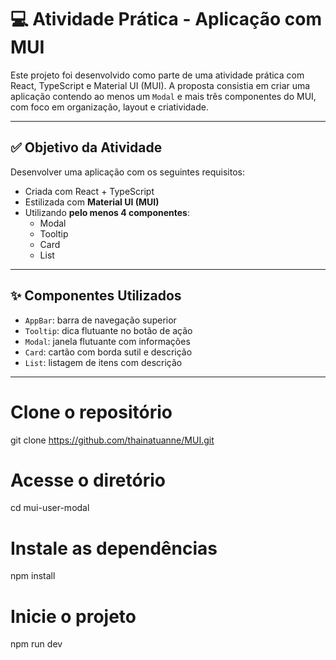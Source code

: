 # 💻 Atividade Prática - Aplicação com MUI

Este projeto foi desenvolvido como parte de uma atividade prática com React, TypeScript e Material UI (MUI). A proposta consistia em criar uma aplicação contendo ao menos um `Modal` e mais três componentes do MUI, com foco em organização, layout e criatividade.

---

## ✅ Objetivo da Atividade

Desenvolver uma aplicação com os seguintes requisitos:

- Criada com React + TypeScript
- Estilizada com **Material UI (MUI)**
- Utilizando **pelo menos 4 componentes**:
  - Modal
  - Tooltip
  - Card
  - List

---

## ✨ Componentes Utilizados

- `AppBar`: barra de navegação superior
- `Tooltip`: dica flutuante no botão de ação
- `Modal`: janela flutuante com informações
- `Card`: cartão com borda sutil e descrição
- `List`: listagem de itens com descrição

---


# Clone o repositório
git clone https://github.com/thainatuanne/MUI.git

# Acesse o diretório
cd mui-user-modal

# Instale as dependências
npm install

# Inicie o projeto
npm run dev
